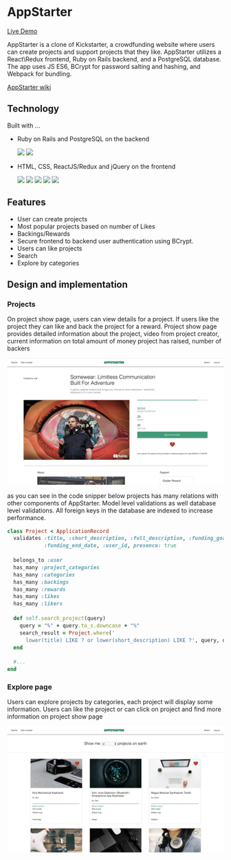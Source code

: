 # AppStarter

[Live Demo](https://apstarter.herokuapp.com/)

AppStarter is a clone of Kickstarter, a crowdfunding website where users can create projects and support projects that they like. AppStarter utilizes a React\Redux frontend, Ruby on Rails backend, and a PostgreSQL database. The app uses JS ES6, BCrypt for password salting and hashing, and Webpack for bundling.

[AppStarter wiki](https://github.com/achynaliev/AppStarter/wiki)

## Technology

Built with ...
* Ruby on Rails and PostgreSQL on the backend

  <img src="https://user-images.githubusercontent.com/26920351/36052369-45a5788a-0da2-11e8-8058-8ef5c98c759c.jpeg" height="30">
  <img src="https://user-images.githubusercontent.com/26920351/36052411-766d6d88-0da2-11e8-8585-8fe14190f03b.png" width="30">  
* HTML, CSS, ReactJS/Redux and jQuery on the frontend

  <img src="https://user-images.githubusercontent.com/26920351/36052477-a6e7e416-0da2-11e8-813a-1ee556d4d8b0.png" width="30">  <img src="https://user-images.githubusercontent.com/26920351/36052488-b2fb00b2-0da2-11e8-995b-aeac3b9e68bb.png" height="30">  <img src="https://user-images.githubusercontent.com/26920351/36052718-a5709848-0da3-11e8-8a16-bf47966d3f63.png" width="25">  <img src="https://user-images.githubusercontent.com/26920351/36052733-b59ab8f2-0da3-11e8-941b-2afc80a4219e.png" width="25">  <img src="https://user-images.githubusercontent.com/26920351/36052738-c0aa4ed8-0da3-11e8-9497-aade7259fbfd.png" width="34">

## Features

  * User can create projects
  * Most popular projects based on number of Likes
  * Backings/Rewards
  * Secure frontend to backend user authentication using BCrypt.
  * Users can like projects
  * Search
  * Explore by categories

## Design and implementation

### Projects


On project show page, users can view details for a project. If users like the project they can like and back the project for a reward. Project show page provides detailed information about the project, video from project creator, current information on total amount of money project has raised, number of backers


![main](https://github.com/achynaliev/AppStarter/blob/master/wireframes/projectpage.png)

as you can see in the code snipper below projects has many relations with other components of AppStarter. Model level validations as well database level validations. All foreign keys in the database are indexed to increase performance.


```ruby
class Project < ApplicationRecord
  validates :title, :short_description, :full_description, :funding_goal,
            :funding_end_date, :user_id, presence: true

  belongs_to :user
  has_many :project_categories
  has_many :categories
  has_many :backings
  has_many :rewards
  has_many :likes
  has_many :likers

  def self.search_project(query)
    query = "%" + query.to_s.downcase + "%"
    search_result = Project.where('
      lower(title) LIKE ? or lower(short_description) LIKE ?', query, query)
  end

  #...
end

```

### Explore page

Users can explore projects by categories, each project will display some information. Users can like the project or can click on project and find more information on project show page

![explore](https://github.com/achynaliev/AppStarter/blob/master/wireframes/explorepage.png)
